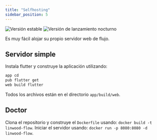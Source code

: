 ```yaml
---
title: "Selfhosting"
sidebar_position: 5
---
```


![Versión estable](https://img.shields.io/badge/dynamic/yaml?color=c4840d&label=Stable&query=%24.version&url=https%3A%2F%2Fraw.githubusercontent.com%2FLinwoodDev%2FFlow%2Fstable%2Fapp%2Fpubspec.yaml&style=for-the-badge) ![Versión de lanzamiento nocturno](https://img.shields.io/badge/dynamic/yaml?color=f7d28c&label=Nightly&query=%24.version&url=https%3A%2F%2Fraw.githubusercontent.com%2FLinwoodDev%2FFlow%2Fnightly%2Fapp%2Fpubspec.yaml&style=for-the-badge)

Es muy fácil alojar su propio servidor web de flujo.

## Servidor simple

Instala flutter y construye la aplicación utilizando:

```bash
app cd
pub flutter get
web build flutter
```

Todos los archivos están en el directorio `app/build/web`.

## Doctor

Clona el repositorio y construye el `Dockerfile` usando: `docker build -t linwood-flow`. Iniciar el servidor usando: `docker run -p 8080:8080 -d linwood-flow`.
